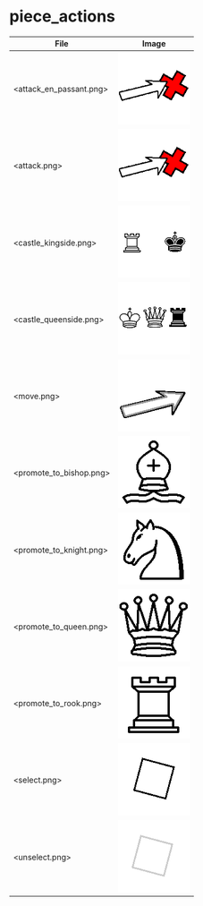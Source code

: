 # piece_actions

| File                    | Image                                           |
| ----------------------- | ----------------------------------------------- |
| <attack_en_passant.png> | ![attack_en_passant.png](attack_en_passant.png) |
| <attack.png>            | ![attack.png](attack.png)                       |
| <castle_kingside.png>   | ![castle_kingside.png](castle_kingside.png)     |
| <castle_queenside.png>  | ![castle_queenside.png](castle_queenside.png)   |
| <move.png>              | ![move.png](move.png)                           |
| <promote_to_bishop.png> | ![promote_to_bishop.png](promote_to_bishop.png) |
| <promote_to_knight.png> | ![promote_to_knight.png](promote_to_knight.png) |
| <promote_to_queen.png>  | ![promote_to_queen.png](promote_to_queen.png)   |
| <promote_to_rook.png>   | ![promote_to_rook.png](promote_to_rook.png)     |
| <select.png>            | ![select.png](select.png)                       |
| <unselect.png>          | ![unselect.png](unselect.png)                   |
